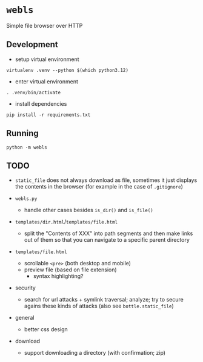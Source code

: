 # `webls`

Simple file browser over HTTP

## Development

- setup virtual environment
```
virtualenv .venv --python $(which python3.12)
```

- enter virtual environment
```
. .venv/bin/activate
```

- install dependencies
```
pip install -r requirements.txt
```

## Running

```
python -m webls
```

## TODO

- `static_file` does not always download as file, sometimes it just displays
  the contents in the browser (for example in the case of `.gitignore`)

- `webls.py`
  - handle other cases besides `is_dir()` and `is_file()`

- `templates/dir.html`/`templates/file.html`
  - split the "Contents of XXX" into path segments and then make links out of
    them so that you can navigate to a specific parent directory

- `templates/file.html`
  - scrollable `<pre>` (both desktop and mobile)
  - preview file (based on file extension)
    - syntax highlighting?

- security
  - search for url attacks + symlink traversal; analyze; try to secure agains
    these kinds of attacks (also see `bottle.static_file`)

- general
  - better css design

- download
  - support downloading a directory (with confirmation; zip)
